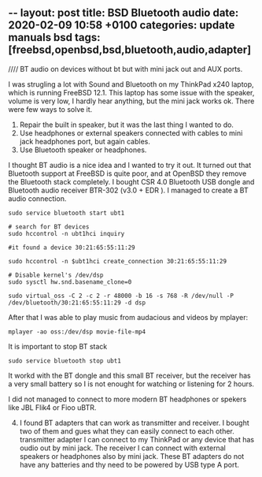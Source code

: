 --
layout: post
title: BSD Bluetooth audio
date: 2020-02-09 10:58 +0100
categories: update manuals bsd
tags: [freebsd,openbsd,bsd,bluetooth,audio,adapter]
---

//// BT audio on devices without bt but with mini jack out and AUX ports.

I was strugling a lot with Sound and Bluetooth on my ThinkPad x240 laptop, which is running FreeBSD 12.1. 
This laptop has some issue with the speaker, volume is very low, I hardly hear anything, but the mini jack works ok. 
There were few ways to solve it.
1. Repair the built in speaker, but it was the last thing I wanted to do. 
2. Use headphones or external speakers connected with cables to mini jack headphones port, but again cables. 
3. Use Bluetooth speaker or headphones. 

I thought BT audio is a nice idea and I wanted to try it out. It turned out that Bluetooth support at FreeBSD is quite poor, and at OpenBSD they remove the Bluetooth stack completely. 
I bought CSR 4.0 Bluetooth USB dongle and Bluetooth audio receiver BTR-302 (v3.0 + EDR ). I managed to create a BT audio connection. 

```
sudo service bluetooth start ubt1

# search for BT devices 
sudo hccontrol -n ubt1hci inquiry 

#it found a device 30:21:65:55:11:29

sudo hccontrol -n $ubt1hci create_connection 30:21:65:55:11:29

# Disable kernel's /dev/dsp
sudo sysctl hw.snd.basename_clone=0

sudo virtual_oss -C 2 -c 2 -r 48000 -b 16 -s 768 -R /dev/null -P /dev/bluetooth/30:21:65:55:11:29 -d dsp

```
After that I  was able to play music from audacious and videos by mplayer:

```
mplayer -ao oss:/dev/dsp movie-file-mp4
```

It is important to stop BT stack

```
sudo service bluetooth stop ubt1
```

It workd with the BT dongle and this small BT receiver, but the receiver has a very small battery so I is not enought for watching or listening for 2 hours. 

I did not managed to connect to more modern BT headphones or spekers like JBL Flik4 or Fioo uBTR. 



4. I found BT adapters that can work as transmitter and receiver.  I bought two of them and gues what they can easily connect to each other. 
transmitter adapter I can connect to my ThinkPad or any device that has oudio out by mini jack. The receiver I can connect with external speakers or headphones also by mini jack. 
These BT adapters do not have any batteries and thy need to be powered by USB type A port. 


